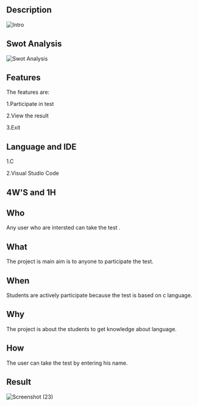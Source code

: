 Description
----------------------
![Intro](https://user-images.githubusercontent.com/98965702/153711088-bea6e4cc-ea44-4d6b-bd68-85c2260986c5.png)

Swot Analysis
----------------------
![Swot Analysis](https://user-images.githubusercontent.com/98965702/153711198-1abc2176-fe34-42cf-8ac8-a8ea638c3e2b.png)

Features
------------------

The features are:


1.Participate in test


2.View the result

3.Exit


Language and IDE
-----------------------

1.C

2.Visual Studio Code

4W'S and 1H
----------------------

Who
-------------------

Any user who are intersted can take the test .

What
--------------------

The project is main aim is to anyone to participate the test.

When
--------------------

Students are actively participate because the test is based on c language.

Why
------------------
The project is about the students to get knowledge about language.

How
--------------------
The user can take the test by entering his name.

Result
--------------------
![Screenshot (23)](https://user-images.githubusercontent.com/98965702/153711846-e81643a0-0d02-41a0-bf8b-728b2c2a1b0b.png)



